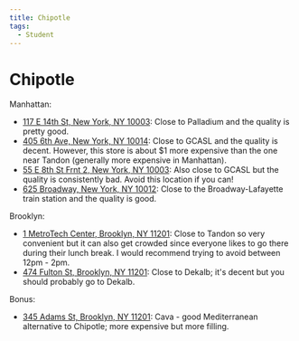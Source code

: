 ```yaml
---
title: Chipotle
tags:
  - Student
---
```


# Chipotle

Manhattan:

- [117 E 14th St, New York, NY 10003](https://www.openstreetmap.org/node/3071111733): Close to Palladium and the quality is pretty good.
- [405 6th Ave, New York, NY 10014](https://www.openstreetmap.org/node/10709962653): Close to GCASL and the quality is decent. However, this store is about $1 more expensive than the one near Tandon (generally more expensive in Manhattan).
- [55 E 8th St Frnt 2, New York, NY 10003](https://www.openstreetmap.org/node/2547165967): Also close to GCASL but the quality is consistently bad. Avoid this location if you can!
- [625 Broadway, New York, NY 10012](https://www.openstreetmap.org/node/4255253129): Close to the Broadway-Lafayette train station and the quality is good.

Brooklyn:

- [1 MetroTech Center, Brooklyn, NY 11201](https://www.openstreetmap.org/node/4557451331): Close to Tandon so very convenient but it can also get crowded since everyone likes to go there during their lunch break. I would recommend trying to avoid between 12pm - 2pm.
- [474 Fulton St, Brooklyn, NY 11201](https://www.openstreetmap.org/node/9023863625): Close to Dekalb; it's decent but you should probably go to Dekalb.

Bonus:

- [345 Adams St, Brooklyn, NY 11201](https://www.openstreetmap.org/node/4559289816): Cava - good Mediterranean alternative to Chipotle; more expensive but more filling.
